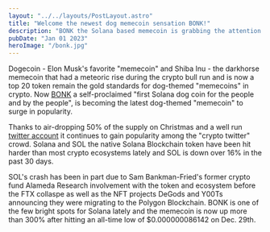```yaml
---
layout: "../../layouts/PostLayout.astro"
title: "Welcome the newest dog memecoin sensation BONK!"
description: "BONK the Solana based memecoin is grabbing the attention of crypto twitter degens and it's popularity has surged"
pubDate: "Jan 01 2023"
heroImage: "/bonk.jpg"
---
```


Dogecoin - Elon Musk's favorite "memecoin" and Shiba Inu - the darkhorse memecoin that had a meteoric rise during the crypto bull run and is now a top 20 token remain the gold standards for dog-themed "memecoins" in crypto. Now [BONK](https://www.coingecko.com/en/coins/bonk) a self-proclaimed "first Solana dog coin for the people and by the people", is becoming the latest dog-themed "memecoin" to surge in popularity. 

Thanks to air-dropping 50% of the supply on Christmas and a well run [twitter account](https://twitter.com/bonk_inu) it continues to gain popularity among the "crypto twitter" crowd. Solana and SOL the native Solana Blockchain token have been hit harder than most crypto ecosystems lately and SOL is down over 16% in the past 30 days. 

SOL's crash has been in part due to Sam Bankman-Fried's former crypto fund Alameda Research involvement with the token and ecosystem before the FTX collaspe as well as the NFT projects DeGods and Y00Ts announcing they were migrating to the Polygon Blockchain.
BONK is one of the few bright spots for Solana lately and the memecoin is now up more than 300% after hitting an all-time low of $0.000000086142 on Dec. 29th. 
